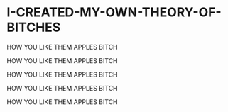 # I-CREATED-MY-OWN-THEORY-OF-BITCHES

HOW YOU LIKE THEM APPLES BITCH

HOW YOU LIKE THEM APPLES BITCH

HOW YOU LIKE THEM APPLES BITCH

HOW YOU LIKE THEM APPLES BITCH

HOW YOU LIKE THEM APPLES BITCH
